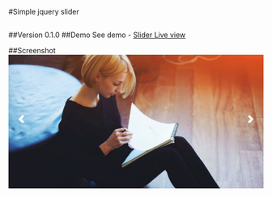 #Simple jquery slider
##
##Version
0.1.0
##Demo
See demo - <a href="https://nur-alam.github.io/jQuerySlider/" target="_blank">Slider Live view</a>

##Screenshot
<img src="slider-scrn.png" />